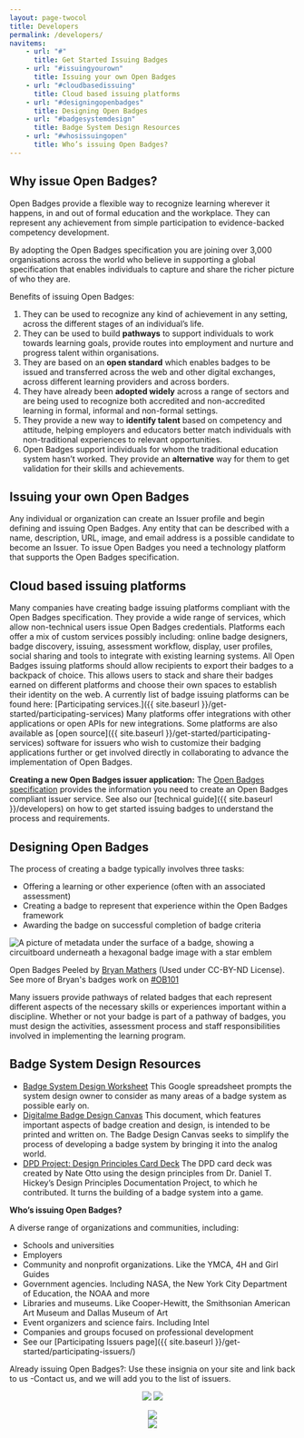```yaml
---
layout: page-twocol
title: Developers
permalink: /developers/
navitems:
    - url: "#"
      title: Get Started Issuing Badges
    - url: "#issuingyourown"
      title: Issuing your own Open Badges
    - url: "#cloudbasedissuing"
      title: Cloud based issuing platforms
    - url: "#designingopenbadges"
      title: Designing Open Badges
    - url: "#badgesystemdesign"
      title: Badge System Design Resources
    - url: "#whosissuingopen"
      title: Who’s issuing Open Badges? 
---
```

<h2 class="title title-content">Why issue Open Badges? </h2>
Open Badges provide a flexible way to recognize learning wherever it happens, in and out of formal education and the workplace. They can represent any achievement from simple participation to evidence-backed competency development.

By adopting the Open Badges specification you are joining over 3,000 organisations across the world who believe in supporting a global specification that enables individuals to capture and share the richer picture of who they are. 

Benefits of issuing Open Badges:

1. They can be used to recognize any kind of achievement in any setting, across the different stages of an individual’s life.
2. They can be used to build <strong>pathways</strong> to support individuals to work towards learning goals, provide routes into employment and nurture and progress talent within organisations. 
3. They are based on an <strong>open standard</strong> which enables badges to be issued and transferred across the web and other digital exchanges, across different learning providers and across borders. 
4. They have already been <strong>adopted widely</strong> across a range of sectors and are being used to recognize both accredited and non-accredited learning in formal, informal and non-formal settings.
5. They provide a new way to <strong>identify talent</strong> based on competency and attitude, helping employers and educators better match individuals with non-traditional experiences to relevant opportunities.
6. Open Badges support individuals for whom the traditional education system hasn’t worked. They provide an <strong>alternative</strong> way for them to get validation for their skills and achievements.

<h2 class="title title-content" id="issuingyourown">Issuing your own Open Badges</h2>
Any individual or organization can create an Issuer profile and begin defining and issuing Open Badges. Any entity that can be described with a name, description, URL, image, and email address is a possible candidate to become an Issuer. To issue Open Badges you need a technology platform that supports the Open Badges specification. 

<h2 class="title title-content" id="cloudbasedissuing">Cloud based issuing platforms</h2>
Many companies have creating badge issuing platforms compliant with the Open Badges specification. They provide a wide range of services, which allow non-technical users issue Open Badges credentials. Platforms each offer a mix of custom services possibly including: online badge designers, badge discovery, issuing, assessment workflow, display, user profiles, social sharing and tools to integrate with existing learning systems. All Open Badges issuing platforms should allow recipients to export their badges to a backpack of choice. This allows users to stack and share their badges earned on different platforms and choose their own spaces to establish their identity on the web. A currently list of badge issuing platforms can be found here: [Participating services.]({{ site.baseurl }}/get-started/participating-services) 
Many platforms offer integrations with other applications or open APIs for new integrations. Some platforms are also available as [open source]({{ site.baseurl }}/get-started/participating-services) software for issuers who wish to customize their badging applications further or get involved directly in collaborating to advance the implementation of Open Badges.

<strong>Creating a new Open Badges issuer application:</strong> The [Open Badges specification](https://openbadgespec.org/) provides the information you need to create an Open Badges compliant issuer service. See also our [technical guide]({{ site.baseurl }}/developers) on how to get started issuing badges to understand the process and requirements.  

<h2 class="title title-content" id="designingopenbadges">Designing Open Badges</h2>

The process of creating a badge typically involves three tasks:
* Offering a learning or other experience (often with an associated assessment)
* Creating a badge to represent that experience within the Open Badges framework
* Awarding the badge on successful completion of badge criteria

<div class="contentblock-x-imagecontainer">
  <img src="{{ site.baseurl}}/images/bryan-mathers-open-badges-peeled.png" alt="A picture of metadata under the surface of a badge, showing a circuitboard underneath a hexagonal badge image with a star emblem" />
  <p class="contentblock-x-imagecaption">Open Badges Peeled by <a href="https://twitter.com/BryanMMathers">Bryan Mathers</a> (Used under CC-BY-ND License). See more of Bryan's badges work on <a href="http://badges.thinkoutloudclub.com/">#OB101</a></p>
</div>

Many issuers provide pathways of related badges that each represent different aspects of the necessary skills or experiences important within a discipline. Whether or not your badge is part of a pathway of badges, you must design the activities, assessment process and staff responsibilities involved in implementing the learning program.

<h2 class="title title-content" id="badgesystemdesign">Badge System Design Resources</h2>

* [Badge System Design Worksheet](https://docs.google.com/spreadsheet/ccc?key=0AnUOR-0CBMsTdE1hWnJnYXlNdnktVUlhWWdjVzFVR0E&usp=drive_web#gid=0)
This Google spreadsheet prompts the system design owner to consider as many areas of a badge system as possible early on. 
* [Digitalme Badge Design Canvas](http://www.digitalme.co.uk/assets/pdf/DigitalMe-Badge-Design-Canvas.pdf)
This document, which features important aspects of badge creation and design, is intended to be printed and written on. The Badge Design Canvas seeks to simplify the process of developing a badge system by bringing it into the analog world.
* [DPD Project: Design Principles Card Deck](http://dpdproject.info/cards/)
The DPD card deck was created by Nate Otto using the design principles from Dr. Daniel T. Hickey’s Design Principles Documentation Project, to which he contributed. It turns the building of a badge system into a game.

<strong>Who’s issuing Open Badges?</strong> 

A diverse range of organizations and communities, including:

* Schools and universities
* Employers
* Community and nonprofit organizations. Like the YMCA, 4H and Girl Guides
* Government agencies. Including NASA, the New York City Department of Education, the NOAA and more
* Libraries and museums. Like Cooper-Hewitt, the Smithsonian American Art Museum and Dallas Museum of Art
* Event organizers and science fairs. Including Intel
* Companies and groups focused on professional development
* See our [Participating Issuers page]({{ site.baseurl }}/get-started/participating-issuers/)

Already issuing Open Badges?: Use these insignia on your site and link back to us -Contact us, and we will add you to the list of issuers.

<p style="text-align: center;">
	<img src="{{ site.baseurl }}/images/issuer-insignia-ribbon1.png">
	<img src="{{ site.baseurl }}/images/issuer-insignia-ribbon2.png">
</p>

<p style="text-align: center;">
	<img src="{{ site.baseurl }}/images/issuer-insignia-banner1.png"><br />
	<img src="{{ site.baseurl }}/images/issuer-insignia-banner2.png">
</p>

